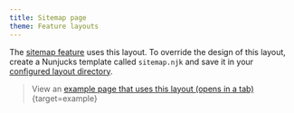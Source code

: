```yaml
---
title: Sitemap page
theme: Feature layouts
---
```


The [sitemap feature](/features/sitemap) uses this layout. To override the design of this layout, create a Nunjucks template called `sitemap.njk` and save it in your [configured layout directory](https://www.11ty.dev/docs/config/#directory-for-layouts-optional).

> View an [example page that uses this layout (opens in a tab)](/example/sitemap){target=example}
